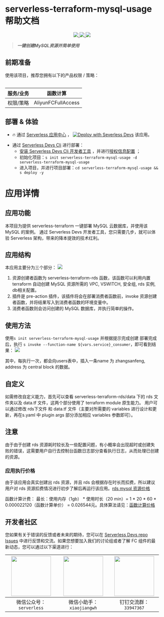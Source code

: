 # serverless-terraform-mysql-usage 帮助文档

<p align="center" class="flex justify-center">
    <a href="https://www.serverless-devs.com" class="ml-1">
    <img src="http://editor.devsapp.cn/icon?package=serverless-terraform-mysql-usage&type=packageType">
  </a>
  <a href="http://www.devsapp.cn/details.html?name=serverless-terraform-mysql-usage" class="ml-1">
    <img src="http://editor.devsapp.cn/icon?package=serverless-terraform-mysql-usage&type=packageVersion">
  </a>
  <a href="http://www.devsapp.cn/details.html?name=serverless-terraform-mysql-usage" class="ml-1">
    <img src="http://editor.devsapp.cn/icon?package=serverless-terraform-mysql-usage&type=packageDownload">
  </a>
</p>

<description>

> ***一键创建MySQL资源并简单使用***

</description>

<table>

## 前期准备
使用该项目，推荐您拥有以下的产品权限 / 策略：

| 服务/业务 | 函数计算 |     
| --- |  --- |   
| 权限/策略 | AliyunFCFullAccess |     


</table>

<codepre id="codepre">



</codepre>

<deploy>

## 部署 & 体验

<appcenter>

- :fire: 通过 [Serverless 应用中心](https://fcnext.console.aliyun.com/applications/create?template=serverless-terraform-mysql-usage) ，
[![Deploy with Severless Devs](https://img.alicdn.com/imgextra/i1/O1CN01w5RFbX1v45s8TIXPz_!!6000000006118-55-tps-95-28.svg)](https://fcnext.console.aliyun.com/applications/create?template=serverless-terraform-mysql-usage)  该应用。 

</appcenter>

- 通过 [Serverless Devs Cli](https://www.serverless-devs.com/serverless-devs/install) 进行部署：
    - [安装 Serverless Devs Cli 开发者工具](https://www.serverless-devs.com/serverless-devs/install) ，并进行[授权信息配置](https://www.serverless-devs.com/fc/config) ；
    - 初始化项目：`s init serverless-terraform-mysql-usage -d serverless-terraform-mysql-usage`   
    - 进入项目，并进行项目部署：`cd serverless-terraform-mysql-usage && s deploy -y`

</deploy>

<appdetail id="flushContent">

# 应用详情
## 应用功能
本项目为提供 serverless-terraform 一键部署 MySQL 云数据库，并使用该 MySQL 的案例。
通过 Serverless Devs 开发者工具，您只需要几步，就可以体验 Serverless 架构，带来的降本提效的技术红利。
## 应用结构
本应用主要分为三个部分：
![](http://image.editor.devsapp.cn/yxsDtkggiqtE7zdDk2AldGSa8j5CjhsxuDktx1dl8gGdsGqavq/d2jjtDbFFhzCEaCdB1Sh)
1. 资源创建者函数为 serverless-terraform-rds 函数，该函数可以利用内置 terraform 自动创建 MySQL 资源所需的 VPC, VSWITCH, 安全组, rds 实例, db相关配置。
2. 插件是 pre-action 插件，该插件将会在部署消费者函数前，invoke 资源创建者函数，并将结果写入到消费者函数的环境变量中。
3. 消费者函数则会访问创建的 MySQL 数据库，并执行简单的操作。

## 使用方法
使用`s init serverless-terraform-mysql-usage` 并根据提示完成创建
部署完成后，执行 `s invoke --function-name ${vars.service}_consumer`，即可看到结果：
![](http://image.editor.devsapp.cn/yxsDtkggiqtE7zdDk2AldGSa8j5CjhsxuDktx1dl8gGdsGqavq/g51eDltdEiz2zZCktfED)

其中，每执行一次，都会向users表中，插入一条name 为 zhangsanfeng, address 为 central block 的数据。

## 自定义
如需修改自定义能力，首先可以查看 serverless-terraform-rds/data 下的 rds 文件夹以及 data.tf 文件，这两个部分使用了 terraform module 原生能力。 用户可以通过修改 rds下文件 和 data.tf 文件（主要对所需要的 variables 进行设计和更新，再在s.yaml 中 plugin args 部分添加相应 variables 参数即可）。

## 注意
由于由于创建 rds 资源耗时较长及一些配置问题，有小概率会出现超时或创建失败的错误，这需要用户自行去控制台函数日志部分查看执行日志，从而处理已创建的资源。

### 应用执行价格
由于该应用会真实创建出 rds 资源，并且 rds 会根据存在时长而扣费，所以建议用户对 rds 资源扣费情况进行初步了解后再运行该应用。[rds mysql 资源价格](https://help.aliyun.com/document_detail/45020.html)

函数计算计费： 最长：使用内存（1gb） * 使用时长（20 min）= 1 * 20 * 60 * 0.000022120（函数计算单价） = 0.026544元。具体算法请见：[函数计算价格](https://help.aliyun.com/document_detail/54301.html)







</appdetail>

<devgroup>

## 开发者社区

您如果有关于错误的反馈或者未来的期待，您可以在 [Serverless Devs repo Issues](https://github.com/serverless-devs/serverless-devs/issues) 中进行反馈和交流。如果您想要加入我们的讨论组或者了解 FC 组件的最新动态，您可以通过以下渠道进行：

<p align="center">

| <img src="https://serverless-article-picture.oss-cn-hangzhou.aliyuncs.com/1635407298906_20211028074819117230.png" width="130px" > | <img src="https://serverless-article-picture.oss-cn-hangzhou.aliyuncs.com/1635407044136_20211028074404326599.png" width="130px" > | <img src="https://serverless-article-picture.oss-cn-hangzhou.aliyuncs.com/1635407252200_20211028074732517533.png" width="130px" > |
|--- | --- | --- |
| <center>微信公众号：`serverless`</center> | <center>微信小助手：`xiaojiangwh`</center> | <center>钉钉交流群：`33947367`</center> | 

</p>

</devgroup>